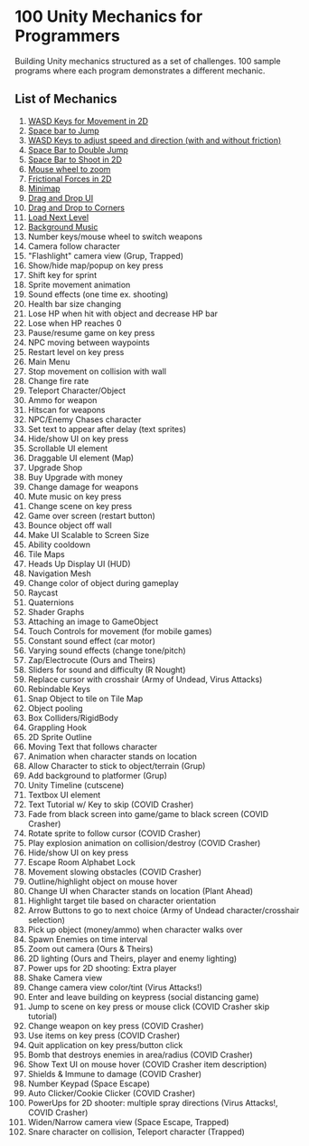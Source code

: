 # 100 Unity Mechanics for Programmers
Building Unity mechanics structured as a set of challenges. 100 sample programs where each program demonstrates a different mechanic.

## List of Mechanics
1. [WASD Keys for Movement in 2D](https://github.com/t4guw/100-Unity-Mechanics-for-Programmers/tree/master/programs/wasd_movement_2d)
2. [Space bar to Jump](https://github.com/t4guw/100-Unity-Mechanics-for-Programmers/tree/master/programs/space_to_jump_2d)
3. [WASD Keys to adjust speed and direction (with and without friction)](https://github.com/t4guw/100-Unity-Mechanics-for-Programmers/tree/master/programs/wasd_speed_direction_2d)
4. [Space Bar to Double Jump](https://github.com/t4guw/100-Unity-Mechanics-for-Programmers/tree/master/programs/space_double_jump)
5. [Space Bar to Shoot in 2D](https://github.com/t4guw/100-Unity-Mechanics-for-Programmers/tree/master/programs/space_to_shoot_2d)
6. [Mouse wheel to zoom](https://github.com/t4guw/100-Unity-Mechanics-for-Programmers/tree/master/programs/camera_zoom_2d)
7. [Frictional Forces in 2D](https://github.com/t4guw/100-Unity-Mechanics-for-Programmers/tree/master/programs/compare_friction_2d)
8. [Minimap](https://github.com/t4guw/100-Unity-Mechanics-for-Programmers/tree/master/programs/minimap_2d)
9. [Drag and Drop UI](https://github.com/t4guw/100-Unity-Mechanics-for-Programmers/tree/master/programs/drag_and_drop_ui)
10. [Drag and Drop to Corners](https://github.com/t4guw/100-Unity-Mechanics-for-Programmers/tree/master/programs/drag_drop_corners_2d)
11. [Load Next Level](https://github.com/t4guw/100-Unity-Mechanics-for-Programmers/tree/master/programs/load_next_scene)
12. [Background Music](https://github.com/t4guw/100-Unity-Mechanics-for-Programmers/tree/master/programs/background_music)
12. Number keys/mouse wheel to switch weapons
11. Camera follow character
12. "Flashlight" camera view (Grup, Trapped) 
13. Show/hide map/popup on key press
14. Shift key for sprint
15. Sprite movement animation
16. Sound effects (one time ex. shooting)
18. Health bar size changing
19. Lose HP when hit with object and decrease HP bar
20. Lose when HP reaches 0
21. Pause/resume game on key press
22. NPC moving between waypoints
23. Restart level on key press
24. Main Menu
25. Stop movement on collision with wall
26. Change fire rate
27. Teleport Character/Object
28. Ammo for weapon
29. Hitscan for weapons
30. NPC/Enemy Chases character
31. Set text to appear after delay (text sprites)
32. Hide/show UI on key press
33. Scrollable UI element
34. Draggable UI element (Map)
35. Upgrade Shop
36. Buy Upgrade with money
37. Change damage for weapons
38. Mute music on key press
39. Change scene on key press
40. Game over screen (restart button)
41. Bounce object off wall
42. Make UI Scalable to Screen Size
43. Ability cooldown
44. Tile Maps
45. Heads Up Display UI (HUD)
46. Navigation Mesh
47. Change color of object during gameplay
48. Raycast
49. Quaternions
50. Shader Graphs
51. Attaching an image to GameObject
52. Touch Controls for movement (for mobile games)
53. Constant sound effect (car motor)
54. Varying sound effects (change tone/pitch)
55. Zap/Electrocute (Ours and Theirs)
56. Sliders for sound and difficulty (R Nought)
57. Replace cursor with crosshair (Army of Undead, Virus Attacks)
58. Rebindable Keys
59. Snap Object to tile on Tile Map
60. Object pooling
61. Box Colliders/RigidBody
62. Grappling Hook
63. 2D Sprite Outline
64. Moving Text that follows character
65. Animation when character stands on location 
66. Allow Character to stick to object/terrain (Grup)
67. Add background to platformer (Grup)
68. Unity Timeline (cutscene)
69. Textbox UI element
70. Text Tutorial w/ Key to skip (COVID Crasher)
71. Fade from black screen into game/game to black screen (COVID Crasher)
72. Rotate sprite to follow cursor (COVID Crasher)
73. Play explosion animation on collision/destroy (COVID Crasher)
74. Hide/show UI on key press
75. Escape Room Alphabet Lock
76. Movement slowing obstacles (COVID Crasher)
77. Outline/highlight object on mouse hover
78. Change UI when Character stands on location (Plant Ahead)
79. Highlight target tile based on character orientation
80. Arrow Buttons to go to next choice (Army of Undead character/crosshair selection)
81. Pick up object (money/ammo) when character walks over
82. Spawn Enemies on time interval
83. Zoom out camera (Ours & Theirs)
84. 2D lighting (Ours and Theirs, player and enemy lighting)
85. Power ups for 2D shooting: Extra player
86. Shake Camera view
87. Change camera view color/tint (Virus Attacks!)
88. Enter and leave building on keypress (social distancing game)
89. Jump to scene on key press or mouse click (COVID Crasher skip tutorial)
90. Change weapon on key press (COVID Crasher)
91. Use items on key press (COVID Crasher)
92. Quit application on key press/button click
93. Bomb that destroys enemies in area/radius (COVID Crasher)
94. Show Text UI on mouse hover (COVID Crasher item description)
95. Shields & Immune to damage (COVID Crasher)
96. Number Keypad (Space Escape)
97. Auto Clicker/Cookie Clicker (COVID Crasher)
98. PowerUps for 2D shooter: multiple spray directions  (Virus Attacks!, COVID Crasher)
99. Widen/Narrow camera view (Space Escape, Trapped)
100. Snare character on collision, Teleport character (Trapped)
